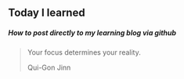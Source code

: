 ## Today I learned

##### How to post directly to my learning blog via github

> Your focus determines your reality.
>
> Qui-Gon Jinn
